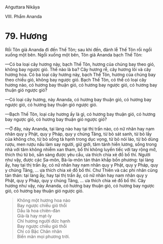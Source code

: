 Aṅguttara Nikāya

VIII. Phẩm Ananda

# 79. Hương

Rồi Tôn giả Ananda đi đến Thế Tôn; sau khi đến, đảnh lễ Thế Tôn rồi ngồi xuống một bên. Ngồi xuống một bên, Tôn giả Ananda bạch Thế Tôn:

—Có ba loại cây hương này, bạch Thế Tôn, hương của chúng bay theo gió, không bay ngược gió. Thế nào là ba? Cây hương rễ, cây hương lõi và cây hương hoa. Có ba loại cây hương này, bạch Thế Tôn, hương của chúng bay theo chiều gió, không bay ngược gió. Bạch Thế Tôn, có thể có loại cây hương nào, có hương bay thuận gió, có hương bay ngược gió, có hương bay thuận gió ngược gió?

—Có loại cây hương, này Ananda, có hương bay thuận gió, có hương bay ngược gió, có hương bay thuận gió ngược gió.

—Bạch Thế Tôn, loại cây hương ấy là gì, có hương bay thuận gió, có hương bay ngược gió, có hương bay thuận gió ngược gió?

—Ở đây, này Ananda, tại làng nào hay tại thị trấn nào, có nữ nhân hay nam nhân quy y Phật, quy y Pháp, quy y chúng Tăng, từ bỏ sát sanh, từ bỏ lấy của không cho, từ bỏ sống tà hạnh trong dục vọng, từ bỏ nói láo, từ bỏ dùng rượu, men rượu nấu làm say người, giữ giới, tâm tánh hiền lương, sống trong nhà với tâm không nhiễm xan tham, bố thí không luyến tiếc với tay rộng mở, thích thú từ bỏ, sẵn sàng được yêu cầu, ưa thích chia xẻ đồ bố thí. Người như vậy, được các Sa-môn, Bà-la-môn tán thán khắp bốn phương: tại làng ấy, hay tại thị trấn ấy, có nữ nhân hay nam nhân quy y Phật, quy y Pháp, quy y chúng Tăng, ... ưa thích chia xẻ đồ bố thí. Chư Thiên và các phi nhân cũng tán thán: tại làng ấy, hay tại thị trấn ấy, có nữ nhân hay nam nhân quy y Phật, quy y Pháp, quy y chúng Tăng, ... ưa thích chia xẻ đồ bố thí. Cây hương như vậy, này Ananda, có hương bay thuận gió, có hương bay ngược gió, có hương bay thuận gió ngược gió.

> Không một hương hoa nào  
> Bay ngược chiều gió thổi  
> Dầu là hoa chiên-đàn  
> Già-là hay mạt-ly  
> Chỉ hương người đức hạnh  
> Bay ngược chiều gió thổi  
> Chỉ có Bậc Chân nhân  
> Biến mãn mọi phương trời.

